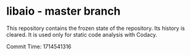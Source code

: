 # libaio - master branch

This repository contains the frozen state of the repository.
Its history is cleared. It is used only for static code
analysis with Codacy.

Commit Time: 1714541316